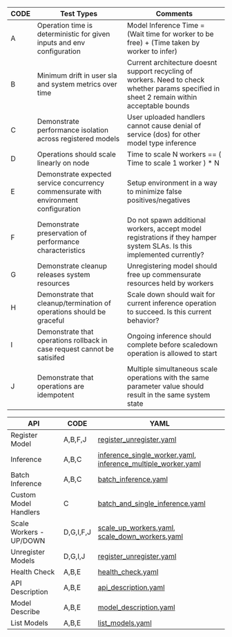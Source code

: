 |CODE|Test Types                                                                          |Comments                                                                                                                                   |
|----|------------------------------------------------------------------------------------|-------------------------------------------------------------------------------------------------------------------------------------------|
|A   |Operation time is deterministic for given inputs and env configuration              |Model Inference Time = (Wait time for worker to be free) + (Time taken by worker to infer)                                                 |
|B   |Minimum drift in user sla and system metrics over time                              |Current architecture doesnt support recycling of workers. Need to check whether params specified in sheet 2 remain within acceptable bounds|
|C   |Demonstrate performance isolation across registered models                          |User uploaded handlers cannot cause denial of service (dos) for other model type inference                                                 |
|D   |Operations should scale linearly on node                                            |Time to scale N workers == ( Time to scale 1 worker ) * N                                                                                  |
|E   |Demonstrate expected service concurrency commensurate with environment configuration|Setup environment in a way to minimize false positives/negatives                                                                           |
|F   |Demonstrate preservation of performance characteristics                             |Do not spawn additional workers, accept model registrations if they hamper system SLAs. Is this implemented currently?                     |
|G   |Demonstrate cleanup releases system resources                                       |Unregistering model should free up commensurate resources held by workers                                                                  |
|H   |Demonstrate that cleanup/termination of operations should be graceful               |Scale down should wait for current inference operation to succeed. Is this current behavior?                                               |
|I   |Demonstrate that operations rollback in case request cannot be satisifed            |Ongoing inference should complete before scaledown operation is allowed to start                                                           |
|J   |Demonstrate that operations are idempotent                                          |Multiple simultaneous scale operations with the same parameter value should result in the same system state                                |

|API|CODE|YAML|
|---|----|---|
|Register Model|A,B,F,J|[register_unregister.yaml](tests/register_unregister.yaml)|
|Inference|A,B,C|[inference_single_worker.yaml](tests/inference_single_worker.yaml), [inference_multiple_worker.yaml](tests/inference_multiple_worker.yaml)|
|Batch Inference|A,B,C|[batch_inference.yaml](tests/batch_inference.yaml)|
|Custom Model Handlers|C|[batch_and_single_inference.yaml](tests/batch_and_single_inference.yaml)|
|Scale Workers - UP/DOWN|D,G,I,F,J|[scale_up_workers.yaml](tests/scale_up_workers.yaml), [scale_down_workers.yaml](tests/scale_down_workers.yaml)|
|Unregister Models|D,G,I,J|[register_unregister.yaml](tests/register_unregister.yaml)|
|Health Check|A,B,E|[health_check.yaml](tests/health_check.yaml)|
|API Description|A,B,E|[api_description.yaml](tests/api_description.yaml)|
|Model Describe|A,B,E|[model_description.yaml](tests/model_description.yaml)|
|List Models|A,B,E|[list_models.yaml](tests/list_models.yaml)|

